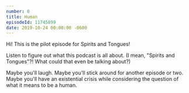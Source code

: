 ```yaml
---
number: 0
title: Human
episodeId: 11745899
date: 2019-10-24 00:00:00 -0600
---
```


Hi! This is the pilot episode for Spirits and Tongues!

Listen to figure out what this podcast is all about. (I mean, "Spirits and Tongues"?! What could that even be talking about?)

Maybe you'll laugh. Maybe you'll stick around for another episode or two. Maybe you'll have an existential crisis while considering the question of what it means to be a human.